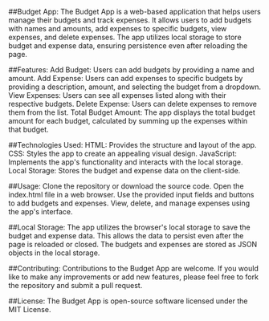 ##Budget App:
The Budget App is a web-based application that helps users manage their budgets and track expenses. It allows users to add budgets with names and amounts, add expenses to specific budgets, view expenses, and delete expenses. The app utilizes local storage to store budget and expense data, ensuring persistence even after reloading the page.

##Features:
Add Budget: Users can add budgets by providing a name and amount.
Add Expense: Users can add expenses to specific budgets by providing a description, amount, and selecting the budget from a dropdown.
View Expenses: Users can see all expenses listed along with their respective budgets.
Delete Expense: Users can delete expenses to remove them from the list.
Total Budget Amount: The app displays the total budget amount for each budget, calculated by summing up the expenses within that budget.

##Technologies Used:
HTML: Provides the structure and layout of the app.
CSS: Styles the app to create an appealing visual design.
JavaScript: Implements the app's functionality and interacts with the local storage.
Local Storage: Stores the budget and expense data on the client-side.

##Usage:
Clone the repository or download the source code.
Open the index.html file in a web browser.
Use the provided input fields and buttons to add budgets and expenses.
View, delete, and manage expenses using the app's interface.

##Local Storage:
The app utilizes the browser's local storage to save the budget and expense data. This allows the data to persist even after the page is reloaded or closed. The budgets and expenses are stored as JSON objects in the local storage.

##Contributing:
Contributions to the Budget App are welcome. If you would like to make any improvements or add new features, please feel free to fork the repository and submit a pull request.

##License:
The Budget App is open-source software licensed under the MIT License.
